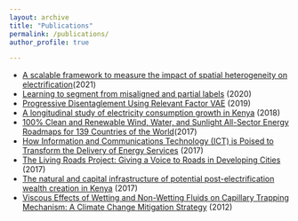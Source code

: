 ```yaml
---
layout: archive
title: "Publications"
permalink: /publications/
author_profile: true

---
```

* [A scalable framework to measure the impact of spatial heterogeneity on electrification](https://doi.org/10.1016/j.esd.2020.12.005)(2021)
* [Learning to segment from misaligned and partial labels](https://arxiv.org/abs/2005.13180) (2020)
* [Progressive Disentaglement Using Relevant Factor VAE](https://openreview.net/pdf?id=HJxcvrU6HB) (2019)
* [A longitudinal study of electricity consumption growth in Kenya](https://doi.org/10.1016/j.enpol.2018.08.065) (2018) 
* [100% Clean and Renewable Wind, Water, and Sunlight All-Sector Energy Roadmaps for 139 Countries of the World](https://doi.org/10.1016/j.joule.2017.07.005)(2017)
* [How Information and Communications Technology (ICT) is Poised to Transform the Delivery of Energy Services](http://dx.doi.org/10.18235/0001010) (2017)
* [The Living Roads Project: Giving a Voice to Roads in Developing Cities](https://trid.trb.org/view/1439767) (2017)
* [The natural and capital infrastructure of potential post-electrification wealth creation in Kenya](https://doi.org/10.1186/s13705-017-0130-3) (2017)
* [Viscous Effects of Wetting and Non-Wetting Fluids on Capillary Trapping Mechanism: A Climate Change Mitigation Strategy](https://ir.library.oregonstate.edu/concern/honors_college_theses/fn107096w) (2012)
